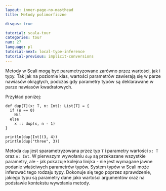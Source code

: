 ```yaml
---
layout: inner-page-no-masthead
title: Metody polimorficzne

disqus: true

tutorial: scala-tour
categories: tour
num: 27
language: pl
tutorial-next: local-type-inference
tutorial-previous: implicit-conversions
---
```


Metody w Scali mogą być parametryzowane zarówno przez wartości, jak i typy. Tak jak na poziomie klas, wartości parametrów zawierają się w parze nawiasów okrągłych, podczas gdy parametry typów są deklarawane w parze nawiasów kwadratowych.

Przykład poniżej:

```tut
def dup[T](x: T, n: Int): List[T] = {
  if (n == 0)
    Nil
  else
    x :: dup(x, n - 1)
}

println(dup[Int](3, 4))
println(dup("three", 3))
```

Metoda `dup` jest sparametryzowana przez typ `T` i parametry wartości `x: T` oraz `n: Int`. W pierwszym wywołaniu `dup` są przekazane wszystkie parametry, ale - jak pokazuje kolejna linijka - nie jest wymagane jawne podanie właściwych parametrów typów. System typów w Scali może inferować tego rodzaju typy. Dokonuje się tego poprzez sprawdzenie, jakiego typu są parametry dane jako wartości argumentów oraz na podstawie kontekstu wywołania metody.
